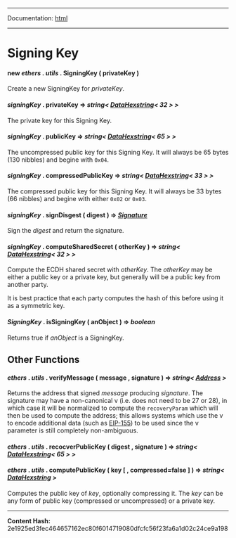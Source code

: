 -----

Documentation: [html](https://docs-beta.ethers.io/)

-----


Signing Key
===========



#### **new** *ethers* . *utils* . **SigningKey** ( privateKey ) 

Create a new SigningKey for *privateKey*.




#### *signingKey* . **privateKey** **=>** *string< [DataHexstring](../bytes)< 32 > >*

The private key for this Signing Key.




#### *signingKey* . **publicKey** **=>** *string< [DataHexstring](../bytes)< 65 > >*

The uncompressed public key for this Signing Key. It will always be
65 bytes (130 nibbles) and begine with `0x04`.




#### *signingKey* . **compressedPublicKey** **=>** *string< [DataHexstring](../bytes)< 33 > >*

The compressed public key for this Signing Key. It will always be
33 bytes (66 nibbles) and begine with either `0x02` or `0x03`.




#### *signingKey* . **signDisgest** ( digest )  **=>** *[Signature](../bytes)*

Sign the *digest* and return the signature.




#### *signingKey* . **computeSharedSecret** ( otherKey )  **=>** *string< [DataHexstring](../bytes)< 32 > >*

Compute the ECDH shared secret with *otherKey*. The *otherKey* may be
either a public key or a private key, but generally will be a public key from
another party.

It is best practice that each party computes the hash of this before using it
as a symmetric key.




#### *SigningKey* . **isSigningKey** ( anObject )  **=>** *boolean*

Returns true if *anObject* is a SigningKey.




Other Functions
---------------



#### *ethers* . *utils* . **verifyMessage** ( message , signature )  **=>** *string< [Address](../address) >*

Returns the address that signed *message* producing *signature*. The
signature may have a non-canonical v (i.e. does not need to be 27 or 28),
in which case it will be normalized to compute the `recoveryParam` which
will then be used to compute the address; this allows systems which use
the v to encode additional data (such as [EIP-155](../../../Users/ricmoo/Development/ethers/ethers.js-v5/https:/eips.ethereum.org/EIPS/eip-155))
to be used since the v parameter is still completely non-ambiguous.




#### *ethers* . *utils* . **recocverPublicKey** ( digest , signature )  **=>** *string< [DataHexstring](../bytes)< 65 > >*






#### *ethers* . *utils* . **computePublicKey** ( key [  , compressed=false ]  )  **=>** *string< [DataHexstring](../bytes) >*

Computes the public key of *key*, optionally compressing it. The *key*
can be any form of public key (compressed or uncompressed) or a private
key.





-----
**Content Hash:** 2e1925ed3fec464657162ec80f6014719080dfcfc56f23fa6a1d02c24ce9a198